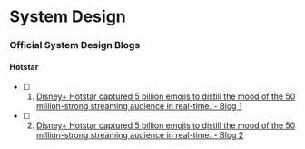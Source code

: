 # System Design



### Official System Design Blogs

#### Hotstar

  - [ ] 1. [Disney+ Hotstar captured 5 billion emojis to distill the mood of the 50 million-strong streaming audience in real-time. - Blog 1](https://blog.hotstar.com/capturing-a-billion-emojis-62114cc0b440)
  - [ ] 2. [Disney+ Hotstar captured 5 billion emojis to distill the mood of the 50 million-strong streaming audience in real-time. - Blog 2](https://blog.hotstar.com/building-pubsub-for-50m-concurrent-socket-connections-5506e3c3dabf)

